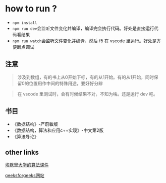 # how to run ?

- `npm install`
- `npm run dev`会监听文件变化并编译，编译完会执行代码。好处是直接运行代码看结果  
- `npm run watch`会监听文件变化并编译，然后 f5 在 vscode 里运行。好处是方便断点调试

## 注意

> 涉及到数组，有的书上从0开始下标，有的从1开始。有的从1开始，同时保留0的位置用作中间的特殊用途，要好好分辨

> 在 vscode 里测试时，会有时候结果不对，不知为啥。还是运行 dev 吧。

## 书目

- 《数据结构》-严蔚敏版
- 《数据结构，算法和应用c++实现》-中文第2版
- 《算法导论》

## other links
[埃默里大学的算法课件](http://www.mathcs.emory.edu/~cheung/Courses/323/Syllabus/syl.html)

[geeksforgeeks网站](https://www.geeksforgeeks.org/)
